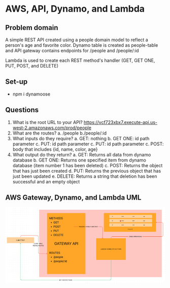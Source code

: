 # AWS, API, Dynamo, and Lambda

## Problem domain

  A simple REST API created using a people domain model to reflect a person's age and favorite color. Dynamo table is created as people-table and API gateway contains endpoints for /people and /people/:id

  Lambda is used to create each REST method's handler (GET, GET ONE, PUT, POST, and DELETE)

## Set-up
  - npm i dynamoose

## Questions
  1. What is the root URL to your API?
    https://vcf723xbx7.execute-api.us-west-2.amazonaws.com/prod/people
  2. What are the routes?
    a. /people
    b./people/:id
  3. What inputs do they require?
    a. GET: nothing
    b. GET ONE: id path parameter
    c. PUT: id path parameter
    c. PUT: id path parameter
    c. POST: body that includes {id, name, color, age}
  4. What output do they return?
    a. GET: Returns all data from dynamo database
    b. GET ONE: Returns one specified item from dynamo database (item number 1 has been deleted)
    c. POST: Returns the object that has just been created
    d. PUT: Returns the previous object that has just been updated
    e. DELETE: Returns a string that deletion has been successful and an empty object

## AWS Gateway, Dynamo, and Lambda UML

![UML](./lab18UML.png)
